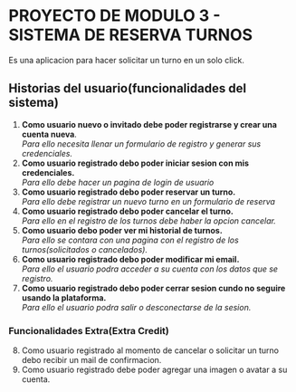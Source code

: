 # PROYECTO DE MODULO 3 - SISTEMA DE RESERVA TURNOS
Es una aplicacion para hacer solicitar un turno en un solo click. 

## Historias del usuario(funcionalidades del sistema)

1. **Como usuario nuevo o invitado debe poder registrarse y crear una cuenta nueva**. <br>
    *Para ello necesita llenar un formulario de registro y generar sus credenciales.*
2. **Como usuario registrado debo poder iniciar sesion con mis credenciales.**<br>
    *Para ello debe hacer un pagina de login de usuario*
3. **Como usuario registrado debo poder reservar un turno.**<br>
    *Para ello debe registrar un nuevo turno en un formulario de reserva*
4. **Como usuario registrado debo poder cancelar el turno.**<br>
    *Para ello en el registro de los turnos debe haber la opcion cancelar.*
5. **Como usuario debo poder ver mi historial de turnos.**<br>
    *Para ello se contara con una pagina con el registro de los turnos(solicitados o cancelados).*
6. **Como usuario registrado debo poder modificar mi email.**<br>
    *Para ello el usuario podra acceder a su cuenta con los datos que se registro.*
7. **Como usuario registrado debo poder cerrar sesion cundo no seguire usando la plataforma.**<br>
    *Para ello el usuario podra salir o desconectarse de la sesion.*

### Funcionalidades Extra(Extra Credit)
8. Como usuario registrado al momento de cancelar o solicitar un turno debo recibir un mail de confirmacion.
9. Como usuario registrado debe poder agregar una imagen o avatar a su cuenta.